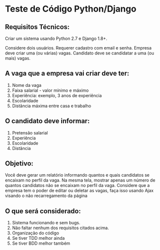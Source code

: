 # Teste de Código Python/Django

## Requisitos Técnicos:
Criar um sistema usando Python 2.7 e Django 1.8+.

Considere dois usuários.
Requerer cadastro com email e senha.
Empresa deve criar uma (ou várias) vagas.
Candidato deve se candidatar a uma (ou mais) vagas.

## A vaga que a empresa vai criar deve ter:
1. Nome da vaga
2. Faixa salarial - valor mínimo e máximo
3. Experiência: exemplo, 3 anos de experiência
4. Escolaridade
5. Distância máxima entre casa e trabalho

## O candidato deve informar:
1. Pretensão salarial
2. Experiência
3. Escolaridade
4. Distância

## Objetivo:
Você deve gerar um relatório informando quantos e quais candidatos se encaixam no perfil da vaga.
Na mesma tela, mostrar apenas um número de quantos candidatos não se encaixam no perfil da vaga.
Considere que a empresa tem o poder de editar ou deletar as vagas, faça isso usando Ajax visando o não recarregamento da página

## O que será considerado:
1. Sistema funcionando e sem bugs.
2. Não faltar nenhum dos requisitos citados acima.
3. Organização do código
4. Se tiver TDD melhor ainda
5. Se tiver BDD melhor também
